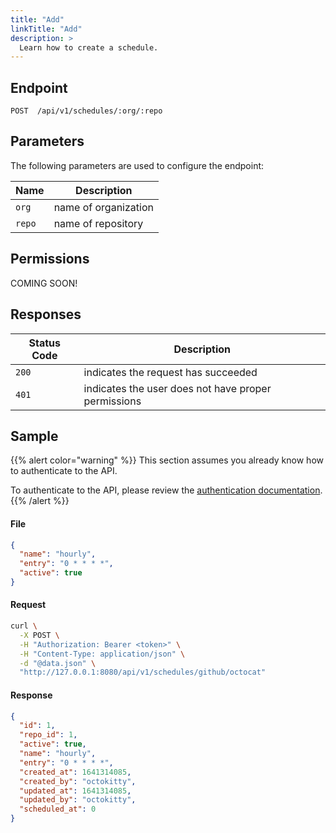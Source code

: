 ```yaml
---
title: "Add"
linkTitle: "Add"
description: >
  Learn how to create a schedule.
---
```


## Endpoint

```
POST  /api/v1/schedules/:org/:repo
```

## Parameters

The following parameters are used to configure the endpoint:

| Name   | Description          |
|--------|----------------------|
| `org`  | name of organization |
| `repo` | name of repository   |

## Permissions

COMING SOON!

## Responses

| Status Code | Description                                         |
|-------------|-----------------------------------------------------|
| `200`       | indicates the request has succeeded                 |
| `401`       | indicates the user does not have proper permissions |

## Sample

{{% alert color="warning" %}}
This section assumes you already know how to authenticate to the API.

To authenticate to the API, please review the [authentication documentation](/docs/reference/api/authentication/).
{{% /alert %}}

#### File

```json
{
  "name": "hourly",
  "entry": "0 * * * *",
  "active": true
}
```

#### Request

```sh
curl \
  -X POST \
  -H "Authorization: Bearer <token>" \
  -H "Content-Type: application/json" \
  -d "@data.json" \
  "http://127.0.0.1:8080/api/v1/schedules/github/octocat"
```

#### Response

```json
{
  "id": 1,
  "repo_id": 1,
  "active": true,
  "name": "hourly",
  "entry": "0 * * * *",
  "created_at": 1641314085,
  "created_by": "octokitty",
  "updated_at": 1641314085,
  "updated_by": "octokitty",
  "scheduled_at": 0
}
```